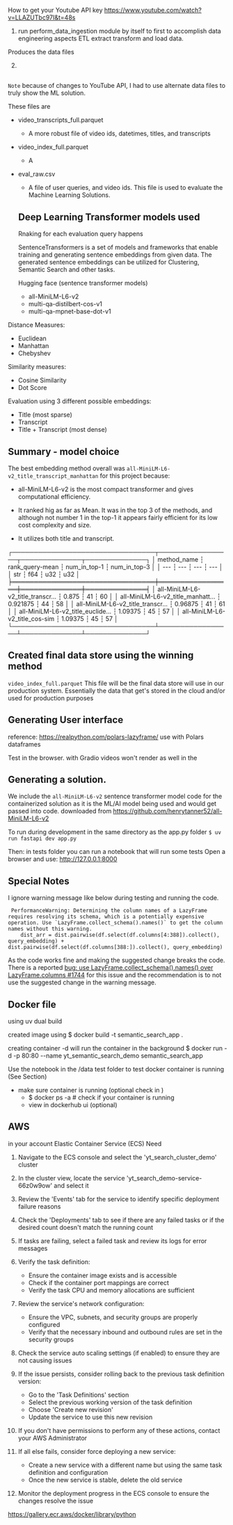 How to get your Youtube API key
https://www.youtube.com/watch?v=LLAZUTbc97I&t=48s

1. run perform_data_ingestion module by itself to first to accomplish data engineering aspects
   ETL extract transform and load data.

Produces the data files

2.

##

`Note` because of changes to YouTube API, I had to use alternate data files to truly show the ML solution.

These files are

- video_transcripts_full.parquet

  - A more robust file of video ids, datetimes, titles, and transcripts

- video_index_full.parquet

  - A

- eval_raw.csv

  - A file of user queries, and video ids. This file is used to evaluate the Machine Learning Solutions.

  ## Deep Learning Transformer models used

  Rnaking for each evaluation query happens

  SentenceTransformers is a set of models and frameworks that enable training and generating sentence embeddings from given data. The generated sentence embeddings can be utilized for Clustering, Semantic Search and other tasks.

  Hugging face (sentence transformer models)

  - all-MiniLM-L6-v2
  - multi-qa-distilbert-cos-v1
  - multi-qa-mpnet-base-dot-v1

Distance Measures:

- Euclidean
- Manhattan
- Chebyshev

Similarity measures:

- Cosine Similarity
- Dot Score

Evaluation using 3 different possible embeddings:

- Title (most sparse)
- Transcript
- Title + Transcript (most dense)

## Summary - model choice

The best embedding method overall was `all-MiniLM-L6-v2_title_transcript_manhattan` for this project because:

- all-MiniLM-L6-v2 is the most compact transformer and gives computational efficiency.

- It ranked hig as far as Mean. It was in the top 3 of the methods, and although not number 1 in the top-1
  it appears fairly efficient for its low cost complexity and size.

- It utilizes both title and transcript.

┌─────────────────────────────────┬─────────────────┬──────────────┬──────────────┐
│ method_name ┆ rank_query-mean ┆ num_in_top-1 ┆ num_in_top-3 │
│ --- ┆ --- ┆ --- ┆ --- │
│ str ┆ f64 ┆ u32 ┆ u32 │
╞═════════════════════════════════╪═════════════════╪══════════════╪══════════════╡
│ all-MiniLM-L6-v2_title_transcr… ┆ 0.875 ┆ 41 ┆ 60 │
│ all-MiniLM-L6-v2_title_manhatt… ┆ 0.921875 ┆ 44 ┆ 58 │
│ all-MiniLM-L6-v2_title_transcr… ┆ 0.96875 ┆ 41 ┆ 61 │
│ all-MiniLM-L6-v2_title_euclide… ┆ 1.09375 ┆ 45 ┆ 57 │
│ all-MiniLM-L6-v2_title_cos-sim ┆ 1.09375 ┆ 45 ┆ 57 │
└─────────────────────────────────┴─────────────────┴──────────────┴──────────────┘

## Created final data store using the winning method

`video_index_full.parquet`
This file will be the final data store will use in our production system. Essentially the data that
get's stored in the cloud and/or used for production purposes

## Generating User interface

reference: https://realpython.com/polars-lazyframe/
use with Polars dataframes

Test in the browser. with Gradio
videos won't render as well in the

## Generating a solution.

We include the `all-MiniLM-L6-v2` sentence transformer model code for the containerized solution
as it is the ML/AI model being used and would get passed into code.
downloaded from
https://github.com/henrytanner52/all-MiniLM-L6-v2

To run during development
in the same directory as the app.py folder
`$ uv run fastapi dev app.py`

Then: in tests folder you can run a notebook that will run some tests
Open a browser and use: http://127.0.0.1:8000

## Special Notes

I ignore warning message like below during testing and running the code.

```
 PerformanceWarning: Determining the column names of a LazyFrame requires resolving its schema, which is a potentially expensive operation. Use `LazyFrame.collect_schema().names()` to get the column names without this warning.
    dist_arr = dist.pairwise(df.select(df.columns[4:388]).collect(), query_embedding) + dist.pairwise(df.select(df.columns[388:]).collect(), query_embedding)
```

As the code works fine and making the suggested change breaks the code. There is a reported [bug: use LazyFrame.collect_schema().names() over LazyFrame.columns #1744](https://github.com/unionai-oss/pandera/issues/1744) for this issue and the recommendation is to not use the suggested change in the warning message.

## Docker file

using uv dual build

created image using
$ docker build -t semantic_search_app .

creating container
-d will run the container in the background
$ docker run -d -p 80:80 --name yt_semantic_search_demo semantic_search_app

Use the notebook in the /data test folder to test docker container is running
(See Section)

- make sure container is running (optional check in )
  - $ docker ps -a # check if your container is running
  - view in dockerhub ui (optional)

## AWS

in your account
Elastic Container Service (ECS)
Need

1. Navigate to the ECS console and select the 'yt_search_cluster_demo' cluster

2. In the cluster view, locate the service 'yt_search_demo-service-66z0w9ow' and select it

3. Review the 'Events' tab for the service to identify specific deployment failure reasons

4. Check the 'Deployments' tab to see if there are any failed tasks or if the desired count doesn't match the running count

5. If tasks are failing, select a failed task and review its logs for error messages

6. Verify the task definition:

   - Ensure the container image exists and is accessible
   - Check if the container port mappings are correct
   - Verify the task CPU and memory allocations are sufficient

7. Review the service's network configuration:

   - Ensure the VPC, subnets, and security groups are properly configured
   - Verify that the necessary inbound and outbound rules are set in the security groups

8. Check the service auto scaling settings (if enabled) to ensure they are not causing issues

9. If the issue persists, consider rolling back to the previous task definition version:

   - Go to the 'Task Definitions' section
   - Select the previous working version of the task definition
   - Choose 'Create new revision'
   - Update the service to use this new revision

10. If you don't have permissions to perform any of these actions, contact your AWS Administrator

11. If all else fails, consider force deploying a new service:

    - Create a new service with a different name but using the same task definition and configuration
    - Once the new service is stable, delete the old service

12. Monitor the deployment progress in the ECS console to ensure the changes resolve the issue

https://gallery.ecr.aws/docker/library/python
